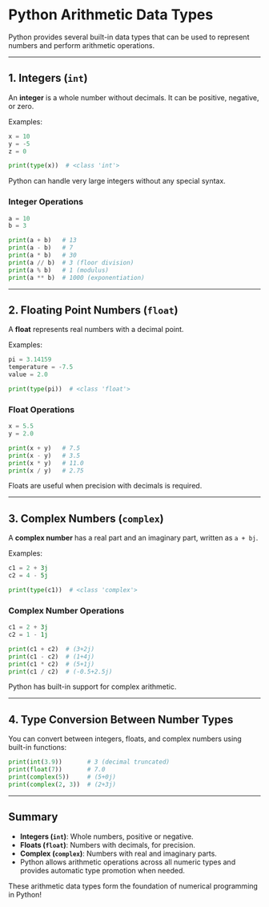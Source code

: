 # Python Arithmetic Data Types

Python provides several built-in data types that can be used to
represent numbers and perform arithmetic operations.

------------------------------------------------------------------------

## 1. Integers (`int`)

An **integer** is a whole number without decimals. It can be positive,
negative, or zero.

Examples:

``` python
x = 10
y = -5
z = 0

print(type(x))  # <class 'int'>
```

Python can handle very large integers without any special syntax.

### Integer Operations

``` python
a = 10
b = 3

print(a + b)   # 13
print(a - b)   # 7
print(a * b)   # 30
print(a // b)  # 3 (floor division)
print(a % b)   # 1 (modulus)
print(a ** b)  # 1000 (exponentiation)
```

------------------------------------------------------------------------

## 2. Floating Point Numbers (`float`)

A **float** represents real numbers with a decimal point.

Examples:

``` python
pi = 3.14159
temperature = -7.5
value = 2.0

print(type(pi))  # <class 'float'>
```

### Float Operations

``` python
x = 5.5
y = 2.0

print(x + y)   # 7.5
print(x - y)   # 3.5
print(x * y)   # 11.0
print(x / y)   # 2.75
```

Floats are useful when precision with decimals is required.

------------------------------------------------------------------------

## 3. Complex Numbers (`complex`)

A **complex number** has a real part and an imaginary part, written as
`a + bj`.

Examples:

``` python
c1 = 2 + 3j
c2 = 4 - 5j

print(type(c1))  # <class 'complex'>
```

### Complex Number Operations

``` python
c1 = 2 + 3j
c2 = 1 - 1j

print(c1 + c2)  # (3+2j)
print(c1 - c2)  # (1+4j)
print(c1 * c2)  # (5+1j)
print(c1 / c2)  # (-0.5+2.5j)
```

Python has built-in support for complex arithmetic.

------------------------------------------------------------------------

## 4. Type Conversion Between Number Types

You can convert between integers, floats, and complex numbers using
built-in functions:

``` python
print(int(3.9))       # 3 (decimal truncated)
print(float(7))       # 7.0
print(complex(5))     # (5+0j)
print(complex(2, 3))  # (2+3j)
```

------------------------------------------------------------------------

## Summary

-   **Integers (`int`)**: Whole numbers, positive or negative.
-   **Floats (`float`)**: Numbers with decimals, for precision.
-   **Complex (`complex`)**: Numbers with real and imaginary parts.
-   Python allows arithmetic operations across all numeric types and
    provides automatic type promotion when needed.

These arithmetic data types form the foundation of numerical programming
in Python!
